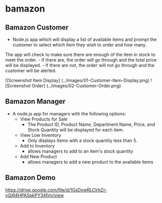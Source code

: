 # bamazon

## Bamazon Customer

- Node.js app which will display a list of available items and prompt the customer to select which item they wish to order and how many. 

The app will check to make sure there are enough of the item in stock to meet the order. 
    - If there are, the order will go through and the total price will be displayed. 
    - If there are not, the order will not go through and the customer will be alerted.

![Screenshot Item Display]
(../images/01-Customer-Item-Display.png)
![Screenshot Order]
(../images/02-Customer-Order.png)

## Bamazon Manager

- A node.js app for managers with the following options:
    - View Products for Sale
        - The Product ID, Product Name, Department Name, Price, and Stock Quantity will be displayed for each item.
    - View Low Inventory
        - Only displays items with a stock quantity less than 5.
    - Add to Inventory
        - allows managers to add to an item's stock quantity
    - Add New Product
        - allows managers to add a new product to the available items

## Bamazon Demo
https://drive.google.com/file/d/1GsDxwRLClrhZr-yQjR4HPASpkPY34fjm/view